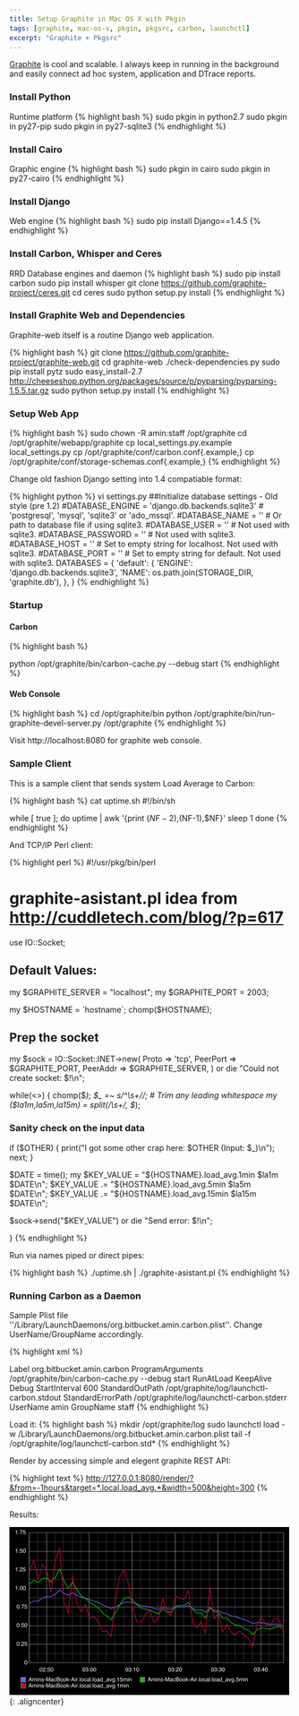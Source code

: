 ```yaml
---
title: Setup Graphite in Mac OS X with Pkgin
tags: [graphite, mac-os-x, pkgin, pkgsrc, carbon, launchctl]
excerpt: "Graphite + Pkgsrc"
---
```


[Graphite](http://graphite.wikidot.com/) is cool and scalable. I always keep in running in the background and easily connect ad hoc system, application and DTrace reports.

### Install Python
Runtime platform
{% highlight bash %}
sudo pkgin in python2.7
sudo pkgin in py27-pip
sudo pkgin in py27-sqlite3
{% endhighlight %}

### Install Cairo
Graphic engine
{% highlight bash %}
sudo pkgin in cairo
sudo pkgin in py27-cairo
{% endhighlight %}

### Install Django
Web engine
{% highlight bash %}
sudo pip install Django==1.4.5
{% endhighlight %}

### Install Carbon, Whisper and Ceres
RRD Database engines and daemon
{% highlight bash %}
sudo pip install carbon
sudo pip install whisper
git clone https://github.com/graphite-project/ceres.git
cd ceres
sudo python setup.py install
{% endhighlight %}

### Install Graphite Web and Dependencies
Graphite-web itself is a routine Django web application.

{% highlight bash %}
git clone https://github.com/graphite-project/graphite-web.git
cd graphite-web
./check-dependencies.py
sudo pip install pytz
sudo easy_install-2.7 http://cheeseshop.python.org/packages/source/p/pyparsing/pyparsing-1.5.5.tar.gz
sudo python setup.py install
{% endhighlight %}

### Setup Web App
{% highlight bash %}
sudo chown -R amin:staff /opt/graphite
cd /opt/graphite/webapp/graphite
cp local_settings.py.example local_settings.py
cp /opt/graphite/conf/carbon.conf{.example,}
cp /opt/graphite/conf/storage-schemas.conf{.example,}
{% endhighlight %}

Change old fashion Django setting into 1.4 compatiable format:

{% highlight python %}
vi settings.py
##Initialize database settings - Old style (pre 1.2)
#DATABASE_ENGINE = 'django.db.backends.sqlite3'	# 'postgresql', 'mysql', 'sqlite3' or 'ado_mssql'.
#DATABASE_NAME = ''				# Or path to database file if using sqlite3.
#DATABASE_USER = ''				# Not used with sqlite3.
#DATABASE_PASSWORD = ''				# Not used with sqlite3.
#DATABASE_HOST = ''				# Set to empty string for localhost. Not used with sqlite3.
#DATABASE_PORT = ''				# Set to empty string for default. Not used with sqlite3.
DATABASES = {
    'default': {
        'ENGINE': 'django.db.backends.sqlite3',
        'NAME': os.path.join(STORAGE_DIR, 'graphite.db'),
    },
}
{% endhighlight %}

### Startup

#### Carbon 
{% highlight bash %}

python /opt/graphite/bin/carbon-cache.py --debug start
{% endhighlight %}

#### Web Console
{% highlight bash %}
cd /opt/graphite/bin
python /opt/graphite/bin/run-graphite-devel-server.py /opt/graphite
{% endhighlight %}

Visit http://localhost:8080 for graphite web console.

### Sample Client
This is a sample client that sends system Load Average to Carbon:


{% highlight bash %}
cat uptime.sh
#!/bin/sh

while [ true ]; do
    uptime | awk '{print $(NF-2),$(NF-1),$NF}'
    sleep 1
done
{% endhighlight %}

And TCP/IP Perl client:

{% highlight perl %}
#!/usr/pkg/bin/perl
# graphite-asistant.pl idea from http://cuddletech.com/blog/?p=617

use IO::Socket;

## Default Values:
my $GRAPHITE_SERVER = "localhost";
my $GRAPHITE_PORT   = 2003;

my $HOSTNAME = `hostname`;
chomp($HOSTNAME);

## Prep the socket
my $sock = IO::Socket::INET->new(
    Proto    => 'tcp',
    PeerPort => $GRAPHITE_PORT,
    PeerAddr => $GRAPHITE_SERVER,
) or die "Could not create socket: $!\n";

while(<>) {
  chomp($_);
  $_ =~ s/^\s+//; # Trim any leading whitespace
  my ($la1m,$la5m,$la15m) = split(/\s+/, $_);

  ### Sanity check on the input data
  if ($OTHER) {
        print("I got some other crap here: $OTHER (Input: $_)\n");
        next;
  }

  $DATE = time();
  my $KEY_VALUE = "${HOSTNAME}.load_avg.1min $la1m $DATE\n";
  $KEY_VALUE .= "${HOSTNAME}.load_avg.5min $la5m $DATE\n";
  $KEY_VALUE .= "${HOSTNAME}.load_avg.15min $la15m $DATE\n";

  $sock->send("$KEY_VALUE") or die "Send error: $!\n";

}
{% endhighlight %}

Run via names piped or direct pipes:

{% highlight bash %}
./uptime.sh | ./graphite-asistant.pl
{% endhighlight %}

### Running Carbon as a Daemon
Sample Plist file ''/Library/LaunchDaemons/org.bitbucket.amin.carbon.plist''. Change UserName/GroupName accordingly. 

{% highlight xml %}
<?xml version="1.0" encoding="UTF-8"?>
<!DOCTYPE plist PUBLIC "-//Apple//DTD PLIST 1.0//EN" 
        "http://www.apple.com/DTDs/PropertyList-1.0.dtd">
<plist version="1.0">
<dict>
	<key>Label</key>
    	<string>org.bitbucket.amin.carbon</string>
	<key>ProgramArguments</key>
	<array>
		<string>/opt/graphite/bin/carbon-cache.py</string>
		<string>--debug</string>
		<string>start</string>
	</array>
	<key>RunAtLoad</key>
	<true/>
	<key>KeepAlive</key>
	<true/>
    	<key>Debug</key>
    	<true/>
	<key>StartInterval</key>
	<integer>600</integer>
    	<key>StandardOutPath</key>
    	<string>/opt/graphite/log/launchctl-carbon.stdout</string>
    	<key>StandardErrorPath</key>
    	<string>/opt/graphite/log/launchctl-carbon.stderr</string>
	<key>UserName</key>
	<string>amin</string>
	<key>GroupName</key>
	<string>staff</string>
</dict>
</plist>
{% endhighlight %}

Load it:
{% highlight bash %}
mkdir /opt/graphite/log
sudo launchctl load -w /Library/LaunchDaemons/org.bitbucket.amin.carbon.plist
tail -f /opt/graphite/log/launchctl-carbon.std*
{% endhighlight %}

Render by accessing simple and elegent graphite REST API:

{% highlight text %}
http://127.0.0.1:8080/render/?&from=-1hours&target=*.local.load_avg.*&width=500&height=300
{% endhighlight %}

Results:

![Graphite Load Average](/assets/img/graphite/graphite-localhost-la.png){: .aligncenter}



